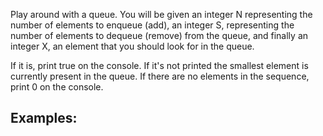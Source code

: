 Play around with a queue. You will be given an integer N representing the number of elements to enqueue (add), an integer S, representing the number of elements to dequeue (remove) from the queue, and finally an integer X, an element that you should look for in the queue.

If it is, print true on the console. If it's not printed the smallest element is currently present in the queue. If there are no elements in the sequence, print 0 on the console.

## Examples:

